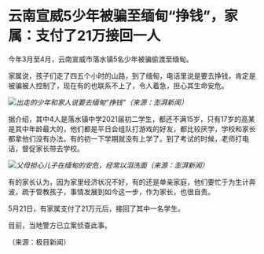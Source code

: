 # 云南宣威5少年被骗至缅甸“挣钱”，家属：支付了21万接回一人

今年3月至4月，云南宣威市落水镇5名少年被骗偷渡至缅甸。

家属说，孩子们走了四五个小时的山路，到了缅甸，电话里说是要去挣钱，肯定是被骗被人控制了，现在有的也联系不上了，令人着急，担心其生命安危。

![](https://inews.gtimg.com/om_bt/OLxrnJyfTEugg1uBDkPP5n6c_L0gkNiHJRLkWBtiGEcgUAA/1000)_出走的少年和家人说要去缅甸“挣钱”（来源：澎湃新闻）_

据介绍，其中4人是落水镇中学2021届初二学生，都还不满15岁，只有17岁的高某是其中年龄最大的，他们都是平日会组队打游戏的好友，都比较厌学，学校和家长都拿他们没有办法。有的初一下学期就没有上学了。到了考试的时候，老师打电话，督促家长带去学校。

![](https://inews.gtimg.com/om_bt/ONUIe5etAF2ZZwORr5UrdFNZO-H4CpKncq8a5mNup0z0MAA/1000)_父母担心儿子在缅甸的安危，经常以泪洗面（来源：澎湃新闻）_

有的家长认为，因为家里经济状况不好，有的还是单亲家庭，他们要忙于为生计奔波，疏于管教孩子，事情发展到如今这一步，作为家长，也很自责。

5月21日，有家属支付了21万元后，接回了其中一名学生。

目前，当地警方已立案侦查此事。

（来源：极目新闻）


